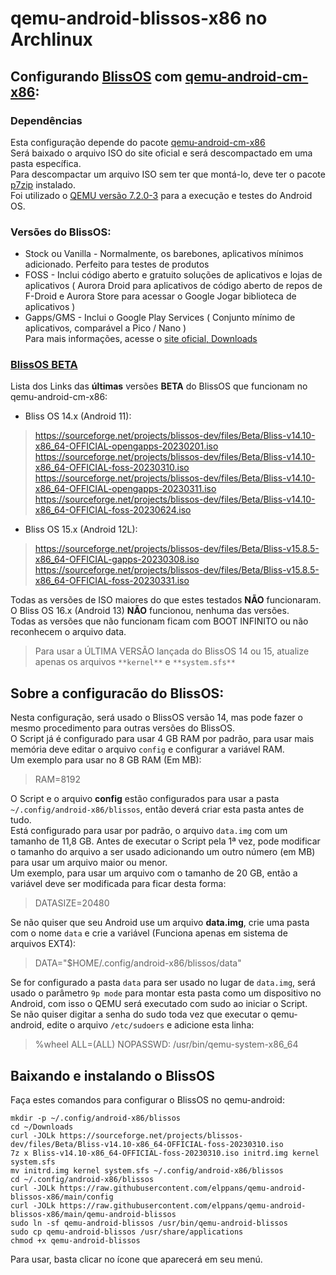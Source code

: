 # qemu-android-blissos-x86 no Archlinux

## Configurando [BlissOS](https://blissos.org/) com [qemu-android-cm-x86](https://aur.archlinux.org/packages/qemu-android-cm-x86):

### Dependências

Esta configuração depende do pacote [qemu-android-cm-x86](https://aur.archlinux.org/packages/qemu-android-cm-x86)  
Será baixado o arquivo ISO do site oficial e será descompactado em uma pasta específica.  
Para descompactar um arquivo ISO sem ter que montá-lo, deve ter o pacote [p7zip](https://archlinux.org/packages/extra/x86_64/p7zip/) instalado.  
Foi utilizado o [QEMU versão 7.2.0-3](https://archlinux.org/packages/?sort=&q=qemu-system-x86) para a execução e testes do Android OS.  

### Versões do BlissOS:  

* Stock ou Vanilla - Normalmente, os barebones, aplicativos mínimos adicionado. Perfeito para testes de produtos  
* FOSS - Inclui código aberto e gratuito soluções de aplicativos e lojas de aplicativos ( Aurora Droid para aplicativos de código aberto de repos de F-Droid e Aurora Store para acessar o Google Jogar biblioteca de aplicativos )  
* Gapps/GMS - Inclui o Google Play Services ( Conjunto mínimo de aplicativos, comparável a Pico / Nano )  
Para mais informações, acesse o [site oficial, Downloads](https://blissos.org/index.html#download)  

### [BlissOS BETA](https://sourceforge.net/projects/blissos-dev/files/Beta/)

Lista dos Links das **últimas** versões **BETA** do BlissOS que funcionam no qemu-android-cm-x86:  

- Bliss OS 14.x (Android 11):  

>https://sourceforge.net/projects/blissos-dev/files/Beta/Bliss-v14.10-x86_64-OFFICIAL-opengapps-20230201.iso  
https://sourceforge.net/projects/blissos-dev/files/Beta/Bliss-v14.10-x86_64-OFFICIAL-foss-20230310.iso  
https://sourceforge.net/projects/blissos-dev/files/Beta/Bliss-v14.10-x86_64-OFFICIAL-opengapps-20230311.iso  
https://sourceforge.net/projects/blissos-dev/files/Beta/Bliss-v14.10-x86_64-OFFICIAL-foss-20230624.iso  

- Bliss OS 15.x (Android 12L):  

>https://sourceforge.net/projects/blissos-dev/files/Beta/Bliss-v15.8.5-x86_64-OFFICIAL-gapps-20230308.iso  
https://sourceforge.net/projects/blissos-dev/files/Beta/Bliss-v15.8.5-x86_64-OFFICIAL-foss-20230331.iso  

Todas as versões de ISO maiores do que estes testados **NÃO** funcionaram.  
O Bliss OS 16.x (Android 13) **NÃO** funcionou, nenhuma das versões.  
Todas as versões que não funcionam ficam com BOOT INFINITO ou não reconhecem o arquivo data.  

>Para usar a ÚLTIMA VERSÃO lançada do BlissOS 14 ou 15, atualize apenas os arquivos `**kernel**` e `**system.sfs**`

## Sobre a configuracão do BlissOS:  

Nesta configuração, será usado o BlissOS versão 14, mas pode fazer o mesmo procedimento para outras versões do BlissOS.  
O Script já é configurado para usar 4 GB RAM por padrão, para usar mais memória deve editar o arquivo `config` e configurar a variável RAM.  
Um exemplo para usar no 8 GB RAM (Em MB):  

> RAM=8192


O Script e o arquivo **config** estão configurados para usar a pasta `~/.config/android-x86/blissos`, então deverá criar esta pasta antes de tudo.  
Está configurado para usar por padrão, o arquivo `data.img` com um tamanho de 11,8 GB. Antes de executar o Script pela 1ª vez, pode modificar o tamanho do arquivo a ser usado adicionando um outro número (em MB) para usar um arquivo maior ou menor.  
Um exemplo, para usar um arquivo com o tamanho de 20 GB, então a variável deve ser modificada para ficar desta forma:  

> DATASIZE=20480  

Se não quiser que seu Android use um arquivo **data.img**, crie uma pasta com o nome `data` e crie a variável (Funciona apenas em sistema de arquivos EXT4):  

> DATA="$HOME/.config/android-x86/blissos/data"  

Se for configurado a pasta `data` para ser usado no lugar de `data.img`, será usado o parâmetro `9p mode` para montar esta pasta como um dispositivo no Android, com isso o QEMU será executado com sudo ao iniciar o Script.  
Se não quiser digitar a senha do sudo toda vez que executar o qemu-android, edite o arquivo `/etc/sudoers` e adicione esta linha:  

> %wheel ALL=(ALL) NOPASSWD: /usr/bin/qemu-system-x86_64  

## Baixando e instalando o BlissOS

Faça estes comandos para configurar o BlissOS no qemu-android:  

```
mkdir -p ~/.config/android-x86/blissos
cd ~/Downloads
curl -JOLk https://sourceforge.net/projects/blissos-dev/files/Beta/Bliss-v14.10-x86_64-OFFICIAL-foss-20230310.iso
7z x Bliss-v14.10-x86_64-OFFICIAL-foss-20230310.iso initrd.img kernel system.sfs
mv initrd.img kernel system.sfs ~/.config/android-x86/blissos
cd ~/.config/android-x86/blissos
curl -JOLk https://raw.githubusercontent.com/elppans/qemu-android-blissos-x86/main/config
curl -JOLk https://raw.githubusercontent.com/elppans/qemu-android-blissos-x86/main/qemu-android-blissos
sudo ln -sf qemu-android-blissos /usr/bin/qemu-android-blissos
sudo cp qemu-android-blissos /usr/share/applications
chmod +x qemu-android-blissos
```

Para usar, basta clicar no ícone que aparecerá em seu menú.  

